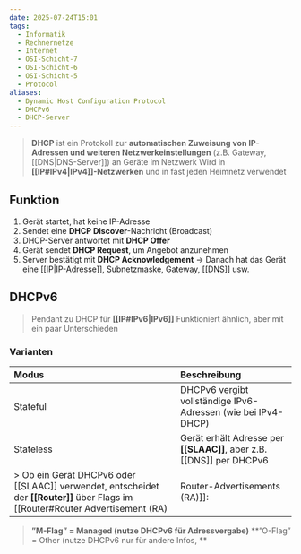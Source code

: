 ```yaml
---
date: 2025-07-24T15:01
tags:
  - Informatik
  - Rechnernetze
  - Internet
  - OSI-Schicht-7
  - OSI-Schicht-6
  - OSI-Schicht-5
  - Protocol
aliases:
  - Dynamic Host Configuration Protocol
  - DHCPv6
  - DHCP-Server
---
```

> **DHCP** ist ein Protokoll zur **automatischen Zuweisung von IP-Adressen und weiteren Netzwerkeinstellungen** (z.B. Gateway, [[DNS|DNS-Server]]) an Geräte im Netzwerk
> Wird in **[[IP#IPv4|IPv4]]-Netzwerken** und in fast jeden Heimnetz verwendet

## Funktion
1. Gerät startet, hat keine IP-Adresse
2. Sendet eine **DHCP Discover**-Nachricht (Broadcast)
3. DHCP-Server antwortet mit **DHCP Offer**
4. Gerät sendet **DHCP Request**, um Angebot anzunehmen
5. Server bestätigt mit **DHCP Acknowledgement**
→ Danach hat das Gerät eine [[IP|IP-Adresse]], Subnetzmaske, Gateway, [[DNS]] usw.

## DHCPv6

> Pendant zu DHCP für **[[IP#IPv6|IPv6]]**
> Funktioniert ähnlich, aber mit ein paar Unterschieden

### Varianten
| Modus     | Beschreibung                                                         |
| :-------- | :------------------------------------------------------------------- |
| Stateful  | DHCPv6 vergibt vollständige IPv6-Adressen (wie bei IPv4-DHCP)        |
| Stateless | Gerät erhält Adresse per **[[SLAAC]]**, aber z.B. [[DNS]] per DHCPv6 |
> Ob ein Gerät DHCPv6 oder [[SLAAC]] verwendet, entscheidet der **[[Router]]** über Flags im [[Router#Router Advertisement (RA)|Router-Advertisements (RA)]]:
> **”M-Flag” = Managed (nutze DHCPv6 für Adressvergabe)**
> **”O-Flag” = Other (nutze DHCPv6 nur für andere Infos, **